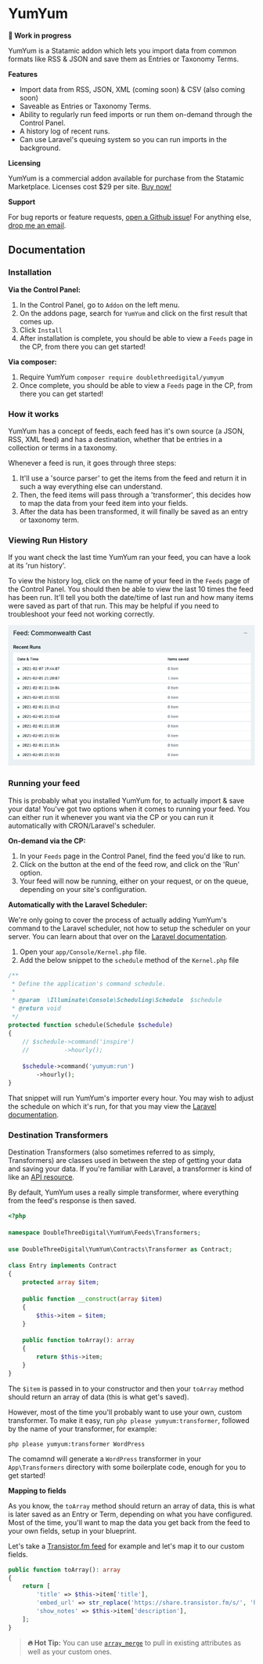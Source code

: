 # YumYum

**🚧  Work in progress**

YumYum is a Statamic addon which lets you import data from common formats like RSS & JSON and save them as Entries or Taxonomy Terms.

**Features**

* Import data from RSS, JSON, XML (coming soon) & CSV (also coming soon)
* Saveable as Entries or Taxonomy Terms.
* Ability to regularly run feed imports or run them on-demand through the Control Panel.
* A history log of recent runs.
* Can use Laravel's queuing system so you can run imports in the background.

**Licensing**

YumYum is a commercial addon available for purchase from the Statamic Marketplace. Licenses cost $29 per site. [Buy now!](https://statamic.com/yumyum)

**Support**

For bug reports or feature requests, [open a Github issue](https://github.com/doublethreedigital/yumyum/issues/new)! For anything else, [drop me an email](mailto:hello@doublethree.digital).

## Documentation

### Installation

**Via the Control Panel:**

1. In the Control Panel, go to `Addon` on the left menu.
2. On the addons page, search for `YumYum` and click on the first result that comes up.
3. Click `Install`
4. After installation is complete, you should be able to view a `Feeds` page in the CP, from there you can get started!

**Via composer:**

1. Require YumYum `composer require doublethreedigital/yumyum`
2. Once complete, you should be able to view a `Feeds` page in the CP, from there you can get started!

### How it works

YumYum has a concept of feeds, each feed has it's own source (a JSON, RSS, XML feed) and has a destination, whether that be entries in a collection or terms in a taxonomy.

Whenever a feed is run, it goes through three steps:

1. It'll use a 'source parser' to get the items from the feed and return it in such a way everything else can understand.
2. Then, the feed items will pass through a 'transformer', this decides how to map the data from your feed item into your fields.
3. After the data has been transformed, it will finally be saved as an entry or taxonomy term.

### Viewing Run History

If you want check the last time YumYum ran your feed, you can have a look at its 'run history'.

To view the history log, click on the name of your feed in the `Feeds` page of the Control Panel. You should then be able to view the last 10 times the feed has been run. It'll tell you both the date/time of last run and how many items were saved as part of that run. This may be helpful if you need to troubleshoot your feed not working correctly.

![History Log](./history-log.png)

### Running your feed

This is probably what you installed YumYum for, to actually import & save your data! You've got two options when it comes to running your feed. You can either run it whenever you want via the CP or you can run it automatically with CRON/Laravel's scheduler.

**On-demand via the CP:**

1. In your `Feeds` page in the Control Panel, find the feed you'd like to run.
2. Click on the button at the end of the feed row, and click on the 'Run' option.
3. Your feed will now be running, either on your request, or on the queue, depending on your site's configuration.

**Automatically with the Laravel Scheduler:**

We're only going to cover the process of actually adding YumYum's command to the Laravel scheduler, not how to setup the scheduler on your server. You can learn about that over on the [Laravel documentation](https://laravel.com/docs/master/scheduling#running-the-scheduler).

1. Open your `app/Console/Kernel.php` file.
2. Add the below snippet to the `schedule` method of the `Kernel.php` file

```php
/**
 * Define the application's command schedule.
 *
 * @param  \Illuminate\Console\Scheduling\Schedule  $schedule
 * @return void
 */
protected function schedule(Schedule $schedule)
{
    // $schedule->command('inspire')
    //          ->hourly();

    $schedule->command('yumyum:run')
        ->hourly();
}
```

That snippet will run YumYum's importer every hour. You may wish to adjust the schedule on which it's run, for that you may view the [Laravel documentation](https://laravel.com/docs/master/scheduling#schedule-frequency-options).

### Destination Transformers

Destination Transformers (also sometimes referred to as simply, Transformers) are classes used in between the step of getting your data and saving your data. If you're familiar with Laravel, a transformer is kind of like an [API resource](https://laravel.com/docs/master/eloquent-resources#concept-overview).

By default, YumYum uses a really simple transformer, where everything from the feed's response is then saved.

```php
<?php

namespace DoubleThreeDigital\YumYum\Feeds\Transformers;

use DoubleThreeDigital\YumYum\Contracts\Transformer as Contract;

class Entry implements Contract
{
    protected array $item;

    public function __construct(array $item)
    {
        $this->item = $item;
    }

    public function toArray(): array
    {
        return $this->item;
    }
}
```

The `$item` is passed in to your constructor and then your `toArray` method should return an array of data (this is what get's saved).

However, most of the time you'll probably want to use your own, custom transformer. To make it easy, run `php please yumyum:transformer`, followed by the name of your transformer, for example:

```
php please yumyum:transformer WordPress
```

The comamnd will generate a `WordPress` transformer in your `App\Transformers` directory with some boilerplate code, enough for you to get started!

**Mapping to fields**

As you know, the `toArray` method should return an array of data, this is what is later saved as an Entry or Term, depending on what you have configured. Most of the time, you'll want to map the data you get back from the feed to your own fields, setup in your blueprint.

Let's take a [Transistor.fm feed](https://feeds.transistor.fm/commonwealth-cast) for example and let's map it to our custom fields.

```php
public function toArray(): array
{
    return [
        'title' => $this->item['title'],
        'embed_url' => str_replace('https://share.transistor.fm/s/', 'https://share.transistor.fm/e/', $this->item['link']),
        'show_notes' => $this->item['description'],
    ];
}
```

> **🔥 Hot Tip:** You can use [`array_merge`](https://www.php.net/manual/en/function.array-merge.php) to pull in existing attributes as well as your custom ones.

